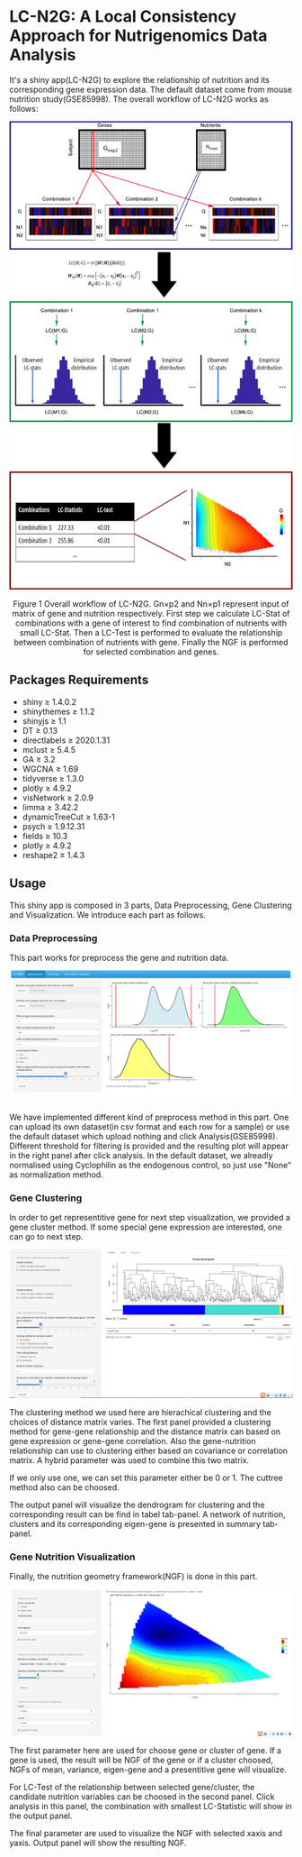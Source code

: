 # LC-N2G: A Local Consistency Approach for Nutrigenomics Data Analysis


It's a shiny app(LC-N2G) to explore the relationship of nutrition and its corresponding gene expression data. The default dataset come from mouse nutrition study(GSE85998). The overall workflow of LC-N2G works as follows:
	
![LC-Vis](/img/fig1.png)
	
<div align=center>
Figure 1 Overall workflow of LC-N2G. Gn×p2 and Nn×p1 represent input of matrix of gene and nutrition respectively. First step we calculate LC-Stat of combinations with a gene of interest to find combination of nutrients with small LC-Stat. Then a LC-Test is performed to evaluate the relationship between combination of nutrients with gene. Finally the NGF is performed for selected combination and genes.
</div>
	
## Packages Requirements

- shiny ≥ 1.4.0.2
- shinythemes ≥ 1.1.2
- shinyjs ≥ 1.1
- DT ≥ 0.13
- directlabels ≥ 2020.1.31
- mclust ≥ 5.4.5
- GA ≥ 3.2
- WGCNA ≥ 1.69
- tidyverse ≥ 1.3.0
- plotly ≥ 4.9.2
- visNetwork ≥ 2.0.9
- limma ≥ 3.42.2
- dynamicTreeCut ≥ 1.63-1
- psych ≥ 1.9.12.31
- fields ≥ 10.3
- plotly ≥ 4.9.2
- reshape2 ≥ 1.4.3

 
## Usage	

This shiny app is composed in 3 parts, Data Preprocessing, Gene Clustering and Visualization. We introduce each part as follows.

### Data Preprocessing

This part works for preprocess the gene and nutrition data. 
 
![Preprocessing](/img/fig2.png)
	
We have implemented different kind of preprocess method in this part. One can upload its own dataset(in csv format and each row for a sample) or use the default dataset which upload nothing and click Analysis(GSE85998). Different threshold for filtering is provided and the resulting plot will appear in the right panel after click analysis.
In the default dataset, we alreadly normalised using Cyclophilin as the endogenous control, so just use "None" as normalization method.

### Gene Clustering

In order to get representitive gene for next step visualization, we provided a gene cluster method. If some special gene expression are interested, one can go to next step.

![Clustering](/img/fig3.png)	
	
The clustering method we used here are hierachical clustering and the choices of distance matrix varies. The first panel provided a clustering method for gene-gene relationship and the distance matrix can based on gene expression or gene-gene correlation. Also the gene-nutrition relationship can use to clustering either based on covariance or correlation matrix. A hybrid parameter was used to combine this two matrix.

If we only use one, we can set this parameter either be 0 or 1. The cuttree method also can be choosed.

The output panel will visualize the dendrogram for clustering and the corresponding result can be find in tabel tab-panel. A network of nutrition, clusters and its corresponding eigen-gene is presented in summary tab-panel.
	
### Gene Nutrition Visualization

Finally, the nutrition geometry framework(NGF) is done in this part.
	
![NGF](/img/fig4.png)
	
The first parameter here are used for choose gene or cluster of gene. If a gene is used, the result will be NGF of the gene or if a cluster choosed, NGFs of mean, variance, eigen-gene and a presentitive gene will visualize.

For LC-Test of the relationship between selected gene/cluster, the candidate nutrition variables can be choosed in the second panel. Click analysis in this panel, the combination with smallest LC-Statistic will show in the output panel.

The final parameter are used to visualize the NGF with selected xaxis and yaxis. Output panel will show the resulting NGF.
